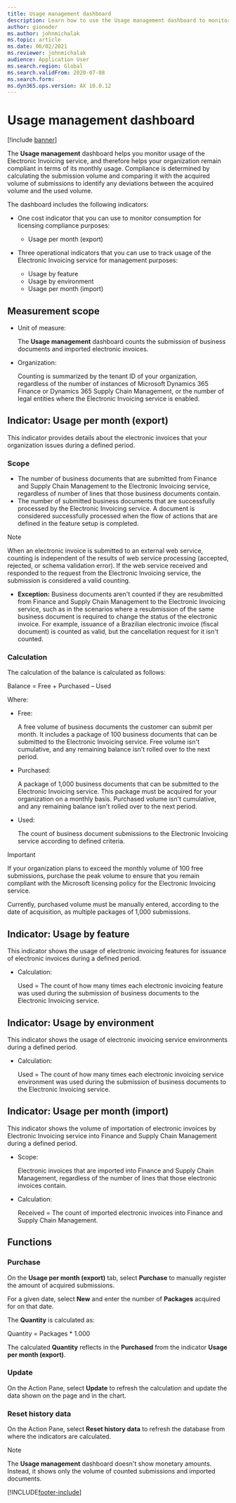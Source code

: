 ```yaml
---
title: Usage management dashboard
description: Learn how to use the Usage management dashboard to monitor usage of the Electronic Invoicing service and remain compliant.
author: gionoder
ms.author: johnmichalak
ms.topic: article
ms.date: 06/02/2021
ms.reviewer: johnmichalak
audience: Application User
ms.search.region: Global
ms.search.validFrom: 2020-07-08
ms.search.form: 
ms.dyn365.ops.version: AX 10.0.12
---
```


# Usage management dashboard

[!include [banner](../../includes/banner.md)]

The **Usage management** dashboard helps you monitor usage of the Electronic Invoicing service, and therefore helps your organization remain compliant in terms of its monthly usage. Compliance is determined by calculating the submission volume and comparing it with the acquired volume of submissions to identify any deviations between the acquired volume and the used volume.

The dashboard includes the following indicators:

- One cost indicator that you can use to monitor consumption for licensing compliance purposes:

    - Usage per month (export)

- Three operational indicators that you can use to track usage of the Electronic Invoicing service for management purposes:

    - Usage by feature
    - Usage by environment
    - Usage per month (import)

## Measurement scope

- Unit of measure: 

    The **Usage management** dashboard counts the submission of business documents and imported electronic invoices.

- Organization: 

    Counting is summarized by the tenant ID of your organization, regardless of the number of instances of Microsoft Dynamics 365 Finance or Dynamics 365 Supply Chain Management, or the number of legal entities where the Electronic Invoicing service is enabled.


## Indicator: Usage per month (export)

This indicator provides details about the electronic invoices that your organization issues during a defined period.

### Scope
- The number of business documents that are submitted from Finance and Supply Chain Management to the Electronic Invoicing service, regardless of number of lines that those business documents contain.
- The number of submitted business documents that are successfully processed by the Electronic Invoicing service. A document is considered successfully processed when the flow of actions that are defined in the feature setup is completed.

> [!NOTE]
> When an electronic invoice is submitted to an external web service, counting is independent of the results of web service processing (accepted, rejected, or schema validation error). If the web service received and responded to the request from the Electronic Invoicing service, the submission is considered a valid counting.

- **Exception:** Business documents aren't counted if they are resubmitted from Finance and Supply Chain Management to the Electronic Invoicing service, such as in the scenarios where a resubmission of the same business document is required to change the status of the electronic invoice. For example, issuance of a Brazilian electronic invoice (fiscal document) is counted as valid, but the cancellation request for it isn't counted.


### Calculation

The calculation of the balance is calculated as follows:

Balance = Free + Purchased – Used

Where:

- Free:
  
    A free volume of business documents the customer can submit per month. It includes a package of 100 business documents that can be submitted to the Electronic Invoicing service. Free volume isn't cumulative, and any remaining balance isn't rolled over to the next period.
  
- Purchased:
  
    A package of 1,000 business documents that can be submitted to the Electronic Invoicing service. This package must be acquired for your organization on a monthly basis. Purchased volume isn't cumulative, and any remaining balance isn't rolled over to the next period.
  
- Used: 

    The count of business document submissions to the Electronic Invoicing service according to defined criteria.
   
> [!IMPORTANT]
> If your organization plans to exceed the monthly volume of 100 free submissions, purchase the peak volume to ensure that you remain compliant with the Microsoft licensing policy for the Electronic Invoicing service.
>
> Currently, purchased volume must be manually entered, according to the date of acquisition, as multiple packages of 1,000 submissions.

## Indicator: Usage by feature

This indicator shows the usage of electronic invoicing features for issuance of electronic invoices during a defined period.

- Calculation:
  
    Used = The count of how many times each electronic invoicing feature was used during the submission of business documents to the Electronic Invoicing service.

## Indicator: Usage by environment

This indicator shows the usage of electronic invoicing service environments during a defined period.

- Calculation:
    
    Used = The count of how many times each electronic invoicing service environment was used during the submission of business documents to the Electronic Invoicing service.

## Indicator: Usage per month (import)

This indicator shows the volume of importation of electronic invoices by Electronic Invoicing service into Finance and Supply Chain Management during a defined period.

- Scope:

    Electronic invoices that are imported into Finance and Supply Chain Management, regardless of the number of lines that those electronic invoices contain.

- Calculation:

    Received = The count of imported electronic invoices into Finance and Supply Chain Management.

## Functions
### Purchase

On the **Usage per month (export)** tab, select **Purchase** to manually register the amount of acquired submissions.

For a given date, select **New** and enter the number of **Packages** acquired for on that date.

The **Quantity** is calculated as:

Quantity = Packages * 1.000

The calculated **Quantity** reflects in the **Purchased** from the indicator **Usage per month (export)**.

### Update

On the Action Pane, select **Update** to refresh the calculation and update the data shown on the page and in the chart.

### Reset history data

On the Action Pane, select **Reset history data** to refresh the database from where the indicators are calculated.




> [!NOTE]
> The **Usage management** dashboard doesn't show monetary amounts. Instead, it shows only the volume of counted submissions and imported documents.

[!INCLUDE[footer-include](../../../includes/footer-banner.md)]

